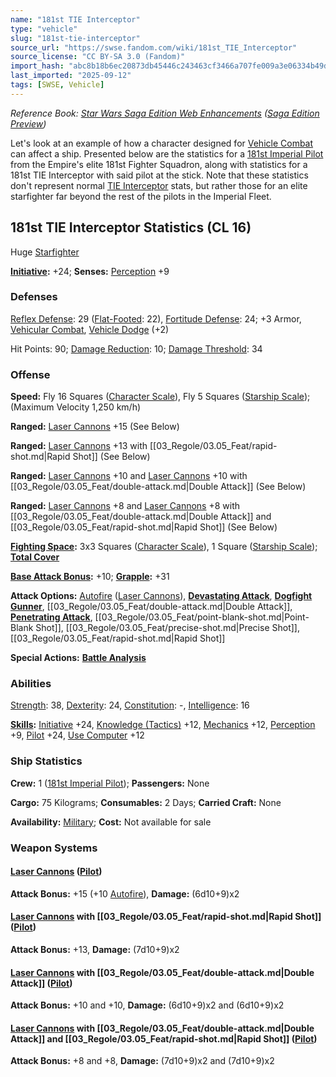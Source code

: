 ```yaml
---
name: "181st TIE Interceptor"
type: "vehicle"
slug: "181st-tie-interceptor"
source_url: "https://swse.fandom.com/wiki/181st_TIE_Interceptor"
source_license: "CC BY-SA 3.0 (Fandom)"
import_hash: "abc8b18b6ec20873db45446c243463cf3466a707fe009a3e06334b49d0881fa3"
last_imported: "2025-09-12"
tags: [SWSE, Vehicle]
---
```

*Reference Book: [Star Wars Saga Edition Web Enhancements](https://swse.fandom.com/wiki/Star_Wars_Saga_Edition_Web_Enhancements) ([Saga Edition Preview](https://swse.fandom.com/wiki/Saga_Edition_Preview))*

Let's look at an example of how a character designed for [Vehicle Combat](https://swse.fandom.com/wiki/Vehicle_Combat) can affect a ship. Presented below are the statistics for a [181st Imperial Pilot](https://swse.fandom.com/wiki/181st_Imperial_Pilot) from the Empire's elite 181st Fighter Squadron, along with statistics for a 181st TIE Interceptor with said pilot at the stick. Note that these statistics don't represent normal [TIE Interceptor](https://swse.fandom.com/wiki/TIE_Interceptor) stats, but rather those for an elite starfighter far beyond the rest of the pilots in the Imperial Fleet.
## 181st TIE Interceptor Statistics (CL 16)
Huge [Starfighter](https://swse.fandom.com/wiki/Starfighter)

**[Initiative](https://swse.fandom.com/wiki/Initiative):** +24; **Senses:** [Perception](https://swse.fandom.com/wiki/Perception) +9
### Defenses
[Reflex Defense](https://swse.fandom.com/wiki/Reflex_Defense_(Vehicles)): 29 ([Flat-Footed](https://swse.fandom.com/wiki/Flat-Footed): 22), [Fortitude Defense](https://swse.fandom.com/wiki/Fortitude_Defense_(Vehicles)): 24; +3 Armor, [Vehicular Combat](https://swse.fandom.com/wiki/Vehicular_Combat), [Vehicle Dodge](https://swse.fandom.com/wiki/Vehicle_Dodge) (+2)

Hit Points: 90; [Damage Reduction](https://swse.fandom.com/wiki/Damage_Reduction): 10; [Damage Threshold](https://swse.fandom.com/wiki/Damage_Threshold_(Vehicles)): 34
### Offense
**Speed:** Fly 16 Squares ([Character Scale](https://swse.fandom.com/wiki/Character_Scale)), Fly 5 Squares ([Starship Scale](https://swse.fandom.com/wiki/Starship_Scale)); (Maximum Velocity 1,250 km/h)

**Ranged:** [Laser Cannons](https://swse.fandom.com/wiki/Laser_Cannons) +15 (See Below)

**Ranged:** [Laser Cannons](https://swse.fandom.com/wiki/Laser_Cannons) +13 with [[03_Regole/03.05_Feat/rapid-shot.md|Rapid Shot]] (See Below)

**Ranged:** [Laser Cannons](https://swse.fandom.com/wiki/Laser_Cannons) +10 and [Laser Cannons](https://swse.fandom.com/wiki/Laser_Cannons) +10 with [[03_Regole/03.05_Feat/double-attack.md|Double Attack]] (See Below)

**Ranged:** [Laser Cannons](https://swse.fandom.com/wiki/Laser_Cannons) +8 and [Laser Cannons](https://swse.fandom.com/wiki/Laser_Cannons) +8 with [[03_Regole/03.05_Feat/double-attack.md|Double Attack]] and [[03_Regole/03.05_Feat/rapid-shot.md|Rapid Shot]] (See Below)

**[Fighting Space](https://swse.fandom.com/wiki/Fighting_Space):** 3x3 Squares ([Character Scale](https://swse.fandom.com/wiki/Character_Scale)), 1 Square ([Starship Scale](https://swse.fandom.com/wiki/Starship_Scale)); **[Total Cover](https://swse.fandom.com/wiki/Total_Cover)**

**[Base Attack Bonus](https://swse.fandom.com/wiki/Base_Attack_Bonus):** +10; **[Grapple](https://swse.fandom.com/wiki/Grapple):** +31

**Attack Options:** [Autofire](https://swse.fandom.com/wiki/Autofire_(Vehicle_Combat)) ([Laser Cannons](https://swse.fandom.com/wiki/Laser_Cannons)), **[Devastating Attack](https://swse.fandom.com/wiki/Devastating_Attack)**, **[Dogfight Gunner](https://swse.fandom.com/wiki/Dogfight_Gunner)**, [[03_Regole/03.05_Feat/double-attack.md|Double Attack]], **[Penetrating Attack](https://swse.fandom.com/wiki/Penetrating_Attack)**, [[03_Regole/03.05_Feat/point-blank-shot.md|Point-Blank Shot]], [[03_Regole/03.05_Feat/precise-shot.md|Precise Shot]], [[03_Regole/03.05_Feat/rapid-shot.md|Rapid Shot]]

**Special Actions:** **[Battle Analysis](https://swse.fandom.com/wiki/Battle_Analysis)**
### Abilities
[Strength](https://swse.fandom.com/wiki/Strength): 38, [Dexterity](https://swse.fandom.com/wiki/Dexterity): 24, [Constitution](https://swse.fandom.com/wiki/Constitution): -, [Intelligence](https://swse.fandom.com/wiki/Intelligence): 16

**[Skills](https://swse.fandom.com/wiki/Skills):** [Initiative](https://swse.fandom.com/wiki/Initiative) +24, [Knowledge (Tactics)](https://swse.fandom.com/wiki/Knowledge_(Tactics)) +12, [Mechanics](https://swse.fandom.com/wiki/Mechanics) +12, [Perception](https://swse.fandom.com/wiki/Perception) +9, [Pilot](https://swse.fandom.com/wiki/Pilot) +24, [Use Computer](https://swse.fandom.com/wiki/Use_Computer) +12
### Ship Statistics
**Crew:** 1 ([181st Imperial Pilot](https://swse.fandom.com/wiki/181st_Imperial_Pilot)); **Passengers:** None

**Cargo:** 75 Kilograms; **Consumables:** 2 Days; **Carried Craft:** None

**Availability:** [Military](https://swse.fandom.com/wiki/Military); **Cost:** Not available for sale
### Weapon Systems
#### **[Laser Cannons](https://swse.fandom.com/wiki/Laser_Cannons) ([Pilot](https://swse.fandom.com/wiki/Pilot_(Vehicle_Combat)))**
**Attack Bonus:** +15 (+10 [Autofire](https://swse.fandom.com/wiki/Autofire_(Vehicle_Combat))), **Damage:** (6d10+9)x2
#### **[Laser Cannons](https://swse.fandom.com/wiki/Laser_Cannons) with [[03_Regole/03.05_Feat/rapid-shot.md|Rapid Shot]] ([Pilot](https://swse.fandom.com/wiki/Pilot_(Vehicle_Combat)))**
**Attack Bonus:** +13, **Damage:** (7d10+9)x2
#### **[Laser Cannons](https://swse.fandom.com/wiki/Laser_Cannons) with [[03_Regole/03.05_Feat/double-attack.md|Double Attack]] ([Pilot](https://swse.fandom.com/wiki/Pilot_(Vehicle_Combat)))**
**Attack Bonus:** +10 and +10, **Damage:** (6d10+9)x2 and (6d10+9)x2
#### **[Laser Cannons](https://swse.fandom.com/wiki/Laser_Cannons) with [[03_Regole/03.05_Feat/double-attack.md|Double Attack]] and [[03_Regole/03.05_Feat/rapid-shot.md|Rapid Shot]] ([Pilot](https://swse.fandom.com/wiki/Pilot_(Vehicle_Combat)))**
**Attack Bonus:** +8 and +8, **Damage:** (7d10+9)x2 and (7d10+9)x2